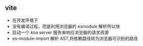 ## vite

- 在开发环境下
- 没有编译过程，而是利用浏览器的 esmodule 解析所以快
- 启动一个 koa server 服务来响应浏览器的请求资源
- es-module-import 解析 AST,将依赖路径转为浏览器可识别的路径
